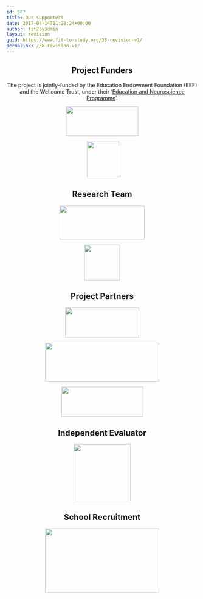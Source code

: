 ```yaml
---
id: 687
title: Our supporters
date: 2017-04-14T11:28:24+00:00
author: fit23y3dmin
layout: revision
guid: https://www.fit-to-study.org/38-revision-v1/
permalink: /38-revision-v1/
---
```

<h2 style="text-align: center;">
  <strong>Project Funders</strong>
</h2>

<p style="text-align: center;">
  The project is jointly-funded by the Education Endowment Foundation (EEF) and the Wellcome Trust, under their ‘<a href="https://educationendowmentfoundation.org.uk/our-work/projects">Education and Neuroscience Programme</a>’.
</p>

<p style="text-align: center;">
  <a href="https://educationendowmentfoundation.org.uk/our-work/projects/fit-to-study/"><img class="alignnone wp-image-218 size-full" src="https://i2.wp.com/www.fit-to-study.org/wp-content/uploads/2017/03/EEF.png?resize=190%2C78&#038;ssl=1" alt="" width="190" height="78" data-recalc-dims="1" /></a>
</p>

<p style="text-align: center;">
    <a href="https://wellcome.ac.uk/what-we-do/our-work/understanding-learning-education-and-neuroscience"><img class="alignnone wp-image-215 size-full" src="https://i2.wp.com/www.fit-to-study.org/wp-content/uploads/2017/03/Wellcome.png?resize=88%2C94&#038;ssl=1" alt="" width="88" height="94" data-recalc-dims="1" /></a>
</p>

<h2 style="text-align: center;">
  <strong>Research Team</strong>
</h2>

<p style="text-align: center;">
  <a href="http://www.oxinahr.com/"><img class="aligncenter wp-image-219" src="https://i2.wp.com/www.fit-to-study.org/wp-content/uploads/2017/03/Oxford_blk.png?resize=224%2C89&#038;ssl=1" alt="" width="224" height="89" srcset="https://i2.wp.com/www.fit-to-study.org/wp-content/uploads/2017/03/Oxford_blk.png?resize=300%2C119&ssl=1 300w, https://i2.wp.com/www.fit-to-study.org/wp-content/uploads/2017/03/Oxford_blk.png?w=673&ssl=1 673w" sizes="(max-width: 224px) 100vw, 224px" data-recalc-dims="1" /></a>
</p>

<p style="text-align: center;">
  <a href="https://www.ndcn.ox.ac.uk/research/fmrib-plasticity-group/research-projects/fit-to-study"><img class="aligncenter wp-image-217 size-full" src="https://i2.wp.com/www.fit-to-study.org/wp-content/uploads/2017/03/Oxford.png?resize=94%2C94&#038;ssl=1" alt="" width="94" height="94" data-recalc-dims="1" /></a>
</p>

<h2 style="text-align: center;">
  <strong>Project Partners</strong>
</h2>

<p style="text-align: center;">
  <a href="http://www.birmingham.ac.uk/schools/sport-exercise/index.aspx"><img class="aligncenter wp-image-209 size-full" src="https://i2.wp.com/www.fit-to-study.org/wp-content/uploads/2017/03/UB1.png?resize=194%2C79&#038;ssl=1" alt="" width="194" height="79" data-recalc-dims="1" /></a>
</p>

<p style="text-align: center;">
  <a href="http://www.oxspa.co.uk/"><img class="alignnone wp-image-236 size-medium" src="https://i1.wp.com/www.fit-to-study.org/wp-content/uploads/2017/03/OSPA.png?resize=300%2C102&#038;ssl=1" alt="" width="300" height="102" srcset="https://i1.wp.com/www.fit-to-study.org/wp-content/uploads/2017/03/OSPA.png?resize=300%2C102&ssl=1 300w, https://i1.wp.com/www.fit-to-study.org/wp-content/uploads/2017/03/OSPA.png?w=646&ssl=1 646w" sizes="(max-width: 300px) 100vw, 300px" data-recalc-dims="1" /></a>
</p>

<p style="text-align: center;">
  <a href="http://www.exprodo.com/"><img class="alignnone wp-image-235" src="https://i2.wp.com/www.fit-to-study.org/wp-content/uploads/2017/03/Exprodo_Software_Logo_500x184.jpg?resize=215%2C79&#038;ssl=1" alt="" width="215" height="79" srcset="https://i2.wp.com/www.fit-to-study.org/wp-content/uploads/2017/03/Exprodo_Software_Logo_500x184.jpg?resize=300%2C110&ssl=1 300w, https://i2.wp.com/www.fit-to-study.org/wp-content/uploads/2017/03/Exprodo_Software_Logo_500x184.jpg?w=500&ssl=1 500w" sizes="(max-width: 215px) 100vw, 215px" data-recalc-dims="1" /></a>
</p>

<h2 style="text-align: center;">
  <strong>Independent Evaluator</strong>
</h2>

<p style="text-align: center;">
  <a href="http://natcen.ac.uk/taking-part/studies-in-field/fit-to-study/about/"><img class="aligncenter wp-image-238 size-thumbnail" src="https://i1.wp.com/www.fit-to-study.org/wp-content/uploads/2017/03/natcen-logo-square.jpg?resize=150%2C150&#038;ssl=1" alt="" width="150" height="150" srcset="https://i1.wp.com/www.fit-to-study.org/wp-content/uploads/2017/03/natcen-logo-square.jpg?resize=150%2C150&ssl=1 150w, https://i1.wp.com/www.fit-to-study.org/wp-content/uploads/2017/03/natcen-logo-square.jpg?w=300&ssl=1 300w" sizes="(max-width: 150px) 100vw, 150px" data-recalc-dims="1" /></a>
</p>

<h2 style="text-align: center;">
  <strong>School Recruitment</strong>
</h2>

<p style="text-align: center;">
  <a href="https://www.nfer.ac.uk/schools/taking-part-in-our-research/efts/"><img class="aligncenter wp-image-225 size-medium" src="https://i2.wp.com/www.fit-to-study.org/wp-content/uploads/2017/03/NFER-Logo-for-Posts-HD-1.jpg?resize=300%2C169&#038;ssl=1" alt="" width="300" height="169" srcset="https://i2.wp.com/www.fit-to-study.org/wp-content/uploads/2017/03/NFER-Logo-for-Posts-HD-1.jpg?resize=300%2C169&ssl=1 300w, https://i2.wp.com/www.fit-to-study.org/wp-content/uploads/2017/03/NFER-Logo-for-Posts-HD-1.jpg?w=620&ssl=1 620w" sizes="(max-width: 300px) 100vw, 300px" data-recalc-dims="1" /></a>
</p>

&nbsp;